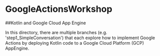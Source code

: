 # GoogleActionsWorkshop

##Kotlin and Google Cloud App Engine

In this directory, there are multiple branches (e.g. 'step1_SimpleConversation')
that each explore how to implement Google Actions by deploying Kotlin code to 
a Google Cloud Platform (GCP) AppEngine.
